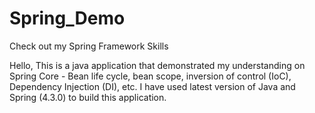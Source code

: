 # Spring_Demo
Check out my Spring Framework Skills

Hello,
This is a java application that demonstrated my understanding on Spring Core - Bean life cycle, bean scope, inversion of control (IoC), Dependency Injection (DI), etc. I have used latest version of Java and Spring (4.3.0) to build this application.

